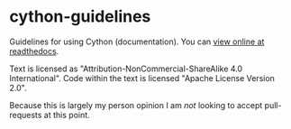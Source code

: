 # cython-guidelines
Guidelines for using Cython (documentation). You can 
[view online at readthedocs](https://cython-guidelines.readthedocs.io/).

Text is licensed as "Attribution-NonCommercial-ShareAlike 4.0 International".
Code within the text is licensed "Apache License Version 2.0".

Because this is largely my person opinion I am *not* looking to accept
pull-requests at this point.
